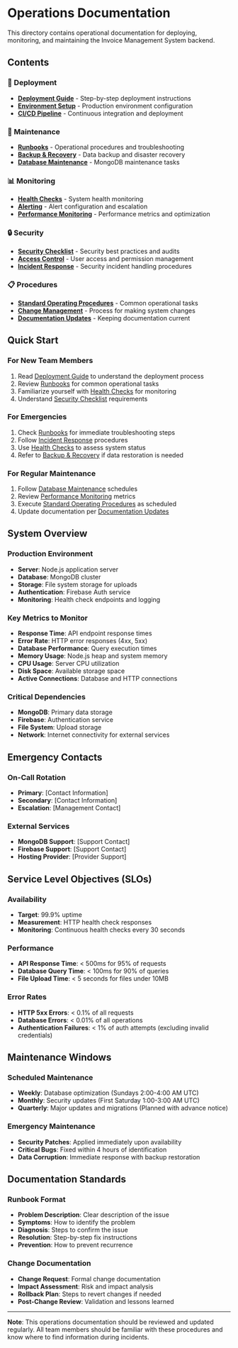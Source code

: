 # Operations Documentation

This directory contains operational documentation for deploying, monitoring, and maintaining the Invoice Management System backend.

## Contents

### 🚀 Deployment
- **[Deployment Guide](./deployment.md)** - Step-by-step deployment instructions
- **[Environment Setup](./environment_setup.md)** - Production environment configuration
- **[CI/CD Pipeline](./cicd.md)** - Continuous integration and deployment

### 🔧 Maintenance
- **[Runbooks](./runbooks.md)** - Operational procedures and troubleshooting
- **[Backup & Recovery](./backup_recovery.md)** - Data backup and disaster recovery
- **[Database Maintenance](./database_maintenance.md)** - MongoDB maintenance tasks

### 📊 Monitoring
- **[Health Checks](./health_checks.md)** - System health monitoring
- **[Alerting](./alerting.md)** - Alert configuration and escalation
- **[Performance Monitoring](./performance_monitoring.md)** - Performance metrics and optimization

### 🔒 Security
- **[Security Checklist](./security_checklist.md)** - Security best practices and audits
- **[Access Control](./access_control.md)** - User access and permission management
- **[Incident Response](./incident_response.md)** - Security incident handling procedures

### 📋 Procedures
- **[Standard Operating Procedures](./sop.md)** - Common operational tasks
- **[Change Management](./change_management.md)** - Process for making system changes
- **[Documentation Updates](./documentation_updates.md)** - Keeping documentation current

## Quick Start

### For New Team Members
1. Read [Deployment Guide](./deployment.md) to understand the deployment process
2. Review [Runbooks](./runbooks.md) for common operational tasks
3. Familiarize yourself with [Health Checks](./health_checks.md) for monitoring
4. Understand [Security Checklist](./security_checklist.md) requirements

### For Emergencies
1. Check [Runbooks](./runbooks.md) for immediate troubleshooting steps
2. Follow [Incident Response](./incident_response.md) procedures
3. Use [Health Checks](./health_checks.md) to assess system status
4. Refer to [Backup & Recovery](./backup_recovery.md) if data restoration is needed

### For Regular Maintenance
1. Follow [Database Maintenance](./database_maintenance.md) schedules
2. Review [Performance Monitoring](./performance_monitoring.md) metrics
3. Execute [Standard Operating Procedures](./sop.md) as scheduled
4. Update documentation per [Documentation Updates](./documentation_updates.md)

## System Overview

### Production Environment
- **Server**: Node.js application server
- **Database**: MongoDB cluster
- **Storage**: File system storage for uploads
- **Authentication**: Firebase Auth service
- **Monitoring**: Health check endpoints and logging

### Key Metrics to Monitor
- **Response Time**: API endpoint response times
- **Error Rate**: HTTP error responses (4xx, 5xx)
- **Database Performance**: Query execution times
- **Memory Usage**: Node.js heap and system memory
- **CPU Usage**: Server CPU utilization
- **Disk Space**: Available storage space
- **Active Connections**: Database and HTTP connections

### Critical Dependencies
- **MongoDB**: Primary data storage
- **Firebase**: Authentication service
- **File System**: Upload storage
- **Network**: Internet connectivity for external services

## Emergency Contacts

### On-Call Rotation
- **Primary**: [Contact Information]
- **Secondary**: [Contact Information]
- **Escalation**: [Management Contact]

### External Services
- **MongoDB Support**: [Support Contact]
- **Firebase Support**: [Support Contact]
- **Hosting Provider**: [Provider Support]

## Service Level Objectives (SLOs)

### Availability
- **Target**: 99.9% uptime
- **Measurement**: HTTP health check responses
- **Monitoring**: Continuous health checks every 30 seconds

### Performance
- **API Response Time**: < 500ms for 95% of requests
- **Database Query Time**: < 100ms for 90% of queries
- **File Upload Time**: < 5 seconds for files under 10MB

### Error Rates
- **HTTP 5xx Errors**: < 0.1% of all requests
- **Database Errors**: < 0.01% of all operations
- **Authentication Failures**: < 1% of auth attempts (excluding invalid credentials)

## Maintenance Windows

### Scheduled Maintenance
- **Weekly**: Database optimization (Sundays 2:00-4:00 AM UTC)
- **Monthly**: Security updates (First Saturday 1:00-3:00 AM UTC)
- **Quarterly**: Major updates and migrations (Planned with advance notice)

### Emergency Maintenance
- **Security Patches**: Applied immediately upon availability
- **Critical Bugs**: Fixed within 4 hours of identification
- **Data Corruption**: Immediate response with backup restoration

## Documentation Standards

### Runbook Format
- **Problem Description**: Clear description of the issue
- **Symptoms**: How to identify the problem
- **Diagnosis**: Steps to confirm the issue
- **Resolution**: Step-by-step fix instructions
- **Prevention**: How to prevent recurrence

### Change Documentation
- **Change Request**: Formal change documentation
- **Impact Assessment**: Risk and impact analysis
- **Rollback Plan**: Steps to revert changes if needed
- **Post-Change Review**: Validation and lessons learned

---

**Note**: This operations documentation should be reviewed and updated regularly. All team members should be familiar with these procedures and know where to find information during incidents.